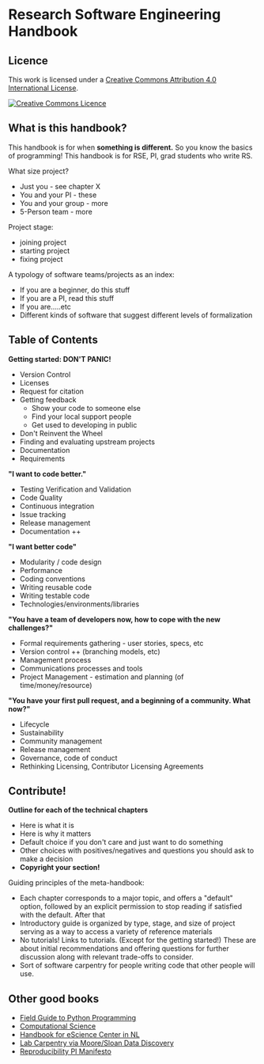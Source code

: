 # Research Software Engineering Handbook

## Licence

This work is licensed under a [Creative Commons Attribution 4.0 International License](http://creativecommons.org/licenses/by/4.0/).

[![Creative Commons Licence](https://i.creativecommons.org/l/by/4.0/88x31.png)](http://creativecommons.org/licenses/by/4.0/)

## What is this handbook?

This handbook is for when **something is different.** So you know the basics of programming! This handbook is for RSE, PI, grad students who write RS. 

What size project?
* Just you - see chapter X
* You and your PI - these
* You and your group - more
* 5-Person team - more

Project stage: 
* joining project
* starting project
* fixing project

A typology of software teams/projects as an index:
* If you are a beginner, do this stuff
* If you are a PI, read this stuff
* If you are…..etc
* Different kinds of software that suggest different levels of formalization


## Table of Contents

**Getting started: DON'T PANIC!**

* Version Control
* Licenses
* Request for citation
* Getting feedback
  * Show your code to someone else
  * Find your local support people
  * Get used to developing in public
* Don't Reinvent the Wheel
 * Finding and evaluating upstream projects
* Documentation
* Requirements

**"I want to code better."**

* Testing Verification and Validation
* Code Quality
* Continuous integration
* Issue tracking 
* Release management
* Documentation ++ 

**"I want better code"**

* Modularity / code design
* Performance
* Coding conventions
* Writing reusable code
* Writing testable code
* Technologies/environments/libraries

**"You have a team of developers now, how to cope with the new challenges?"**
* Formal requirements gathering - user stories, specs, etc
* Version control ++ (branching models, etc)
* Management process
* Communications processes and tools
* Project Management - estimation and planning (of time/money/resource)

**"You have your first pull request, and a beginning of a community. What now?"**
* Lifecycle
* Sustainability
* Community management
* Release management
* Governance, code of conduct
* Rethinking Licensing, Contributor Licensing Agreements

## Contribute!

**Outline for each of the technical chapters**
* Here is what it is
* Here is why it matters
* Default choice if you don't care and just want to do something
* Other choices with positives/negatives and questions you should ask to make a decision
* **Copyright your section!**

Guiding principles of the meta-handbook:
* Each chapter corresponds to a major topic, and offers a "default" option, followed by an explicit permission to stop reading if satisfied with the default. After that 
* Introductory guide is organized by type, stage, and size of project serving as a way to access a variety of reference materials
* No tutorials! Links to tutorials. (Except for the getting started!) These are about initial recommendations and offering questions for further discussion along with relevant trade-offs to consider.
* Sort of software carpentry for people writing code that other people will use.

## Other good books

* [Field Guide to Python Programming](http://physics.codes/)
* [Computational Science](https://www.amazon.com/Computation-Science-Konrad-Hinsen/dp/168174029X?ie=UTF8&*Version*=1&*entries*=0)
* [Handbook for eScience Center in NL](https://nlesc.gitbooks.io/guide/content/)
* [Lab Carpentry via Moore/Sloan Data Discovery](http://labcarpentry.org/en/latest/)
* [Reproducibility PI Manifesto](http://lorenabarba.com/gallery/reproducibility-pi-manifesto/)
